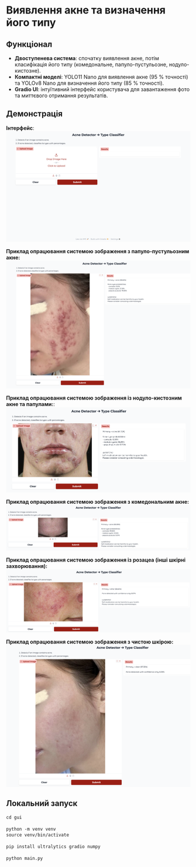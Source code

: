 # Виявлення акне та визначення його типу


## Функціонал

- **Двоступенева система**: спочатку виявлення акне, потім класифікація його типу (комедональне, папуло-пустульозне, нодуло-кистозне).  
- **Компактні моделі**: YOLO11 Nano для виявлення акне (95 % точності) та YOLOv8 Nano для визначення його типу (85 % точності).  
- **Gradio UI**: інтуїтивний інтерфейс користувача для завантаження фото та миттєвого отримання результатів.


## Демонстрація

**Інтерфейс**:
![Інтерфейс користувача](gui-images/image1.png)

**Приклад опрацювання системою зображення з папуло-пустульозним акне:**
![Інтерфейс користувача](gui-images/image6.png)

**Приклад опрацювання системою зображення із нодуло-кистозним акне та папулами:**:
![Інтерфейс користувача](gui-images/image2.png)

**Приклад опрацювання системою зображення з комедональним акне:**
![Інтерфейс користувача](gui-images/image4.png)

**Приклад опрацювання системою зображення із розацеа (інші шкірні захворювання):**
![Інтерфейс користувача](gui-images/image3.png)

**Приклад опрацювання системою зображення з чистою шкірою:**
![Інтерфейс користувача](gui-images/image5.png)


## Локальний запуск

```
cd gui

python -m venv venv
source venv/bin/activate

pip install ultralytics gradio numpy

python main.py
```




